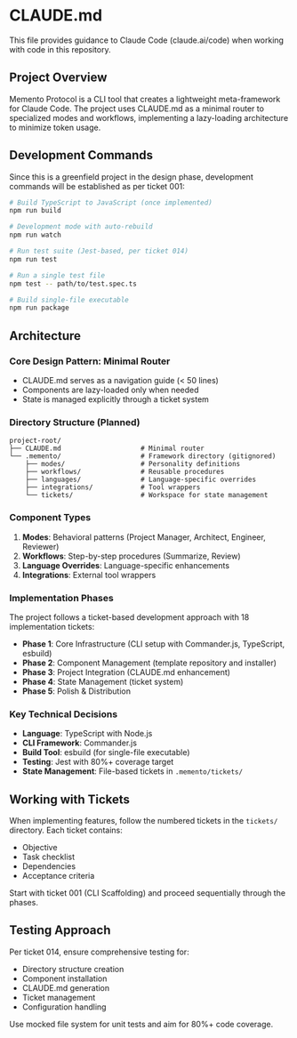 # CLAUDE.md

This file provides guidance to Claude Code (claude.ai/code) when working with code in this repository.

## Project Overview

Memento Protocol is a CLI tool that creates a lightweight meta-framework for Claude Code. The project uses CLAUDE.md as a minimal router to specialized modes and workflows, implementing a lazy-loading architecture to minimize token usage.

## Development Commands

Since this is a greenfield project in the design phase, development commands will be established as per ticket 001:

```bash
# Build TypeScript to JavaScript (once implemented)
npm run build

# Development mode with auto-rebuild
npm run watch

# Run test suite (Jest-based, per ticket 014)
npm run test

# Run a single test file
npm test -- path/to/test.spec.ts

# Build single-file executable
npm run package
```

## Architecture

### Core Design Pattern: Minimal Router
- CLAUDE.md serves as a navigation guide (< 50 lines)
- Components are lazy-loaded only when needed
- State is managed explicitly through a ticket system

### Directory Structure (Planned)
```
project-root/
├── CLAUDE.md                    # Minimal router
└── .memento/                    # Framework directory (gitignored)
    ├── modes/                   # Personality definitions
    ├── workflows/               # Reusable procedures
    ├── languages/               # Language-specific overrides
    ├── integrations/            # Tool wrappers
    └── tickets/                 # Workspace for state management
```

### Component Types

1. **Modes**: Behavioral patterns (Project Manager, Architect, Engineer, Reviewer)
2. **Workflows**: Step-by-step procedures (Summarize, Review)
3. **Language Overrides**: Language-specific enhancements
4. **Integrations**: External tool wrappers

### Implementation Phases

The project follows a ticket-based development approach with 18 implementation tickets:

- **Phase 1**: Core Infrastructure (CLI setup with Commander.js, TypeScript, esbuild)
- **Phase 2**: Component Management (template repository and installer)
- **Phase 3**: Project Integration (CLAUDE.md enhancement)
- **Phase 4**: State Management (ticket system)
- **Phase 5**: Polish & Distribution

### Key Technical Decisions

- **Language**: TypeScript with Node.js
- **CLI Framework**: Commander.js
- **Build Tool**: esbuild (for single-file executable)
- **Testing**: Jest with 80%+ coverage target
- **State Management**: File-based tickets in `.memento/tickets/`

## Working with Tickets

When implementing features, follow the numbered tickets in the `tickets/` directory. Each ticket contains:
- Objective
- Task checklist
- Dependencies
- Acceptance criteria

Start with ticket 001 (CLI Scaffolding) and proceed sequentially through the phases.

## Testing Approach

Per ticket 014, ensure comprehensive testing for:
- Directory structure creation
- Component installation
- CLAUDE.md generation
- Ticket management
- Configuration handling

Use mocked file system for unit tests and aim for 80%+ code coverage.